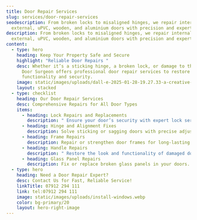 ```yaml
---
title: Door Repair Services
slug: services/door-repair-services
seodescription: From broken locks to misaligned hinges, we repair internal,
  external, uPVC, wooden, and aluminium doors with precision and expertise.
description: From broken locks to misaligned hinges, we repair internal,
  external, uPVC, wooden, and aluminium doors with precision and expertise.
content:
  - type: hero
    heading: Keep Your Property Safe and Secure
    highlight: "Reliable Door Repairs "
    desc: Whether it’s a sticking hinge, a broken lock, or damage to the frame, The
      Door Surgeon offers professional door repair services to restore
      functionality and security.
    image: static/images/uploads/dall-e-2025-01-28-19.27.33-a-creative-and-surreal-depiction-of-a-professional-worker-fixing-a-broken-door-in-a-bright-and-modern-home-interior.-the-setting-is-a-cosy-living-spac.webp
    layout: stacked
  - type: checklist
    heading: Our Door Repair Services
    desc: Comprehensive Repairs for All Door Types
    items:
      - heading: Lock Repairs and Replacements
        description: " Ensure your door’s security with expert lock services."
      - heading: Hinge and Alignment Fixes
        description: Solve sticking or sagging doors with precise adjustments.
      - heading: Frame Repairs
        description: Repair or strengthen door frames for long-lasting results.
      - heading: Handle Repairs
        description: " Restore the look and functionality of damaged door handles."
      - heading: Glass Panel Repairs
        description: Fix or replace broken glass panels in your doors.
  - type: hero
    heading: Need a Door Repair Expert?
    desc: Contact Us for Fast, Reliable Service!
    linkTitle: 07912 294 111
    link: tel:07912 294 111
    image: static/images/uploads/install-windows.webp
    color: bg-primary/20
    layout: hero-right-image
---
```

